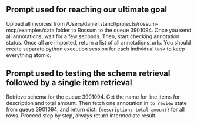 ## Prompt used for reaching our ultimate goal

Upload all invoices from /Users/daniel.stancl/projects/rossum-mcp/examples/data folder to Rossum to the queue 3901094. Once you send all annotations, wait for a few seconds. Then, start checking annotation status. Once all are imported, return a list of all annotations_urls. You should create separate python execution session for each individual task to keep everything atomic.


## Prompt used to testing the schema retrieval followed by a single item retrieval
Retrieve schema for the queue 3901094. Get the name for line items for description and total amount. Then fetch one annotation in `to_review` state from queue 3901094, and return dict: `{description: total amount}` for all rows. Proceed step by step, always return intermediate result.
